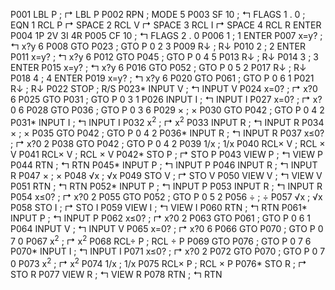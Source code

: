 P001	LBL P		; &rsh; LBL P
P002	RPN		; MODE 5
P003	SF 10		; &lsh; FLAGS 1 . 0
; EQN 1 RCL P &rsh; SPACE 2 RCL V &rsh; SPACE 3 RCL I &rsh; SPACE 4 RCL R ENTER
P004	1P 2V 3I 4R
P005	CF 10		; &lsh; FLAGS 2 . 0
P006	1		; 1 ENTER
P007	x=y?		; &lsh; x?y 6
P008	GTO P023	; GTO P 0 2 3
P009	R&darr;		; R&darr;
P010	2		; 2 ENTER
P011	x=y?		; &lsh; x?y 6
P012	GTO P045	; GTO P 0 4 5
P013	R&darr;		; R&darr;
P014	3		; 3 ENTER
P015	x=y?		; &lsh; x?y 6
P016	GTO P052	; GTO P 0 5 2
P017	R&darr;		; R&darr;
P018	4		; 4 ENTER
P019	x=y?		; &lsh; x?y 6
P020	GTO P061	; GTO P 0 6 1
P021	R&darr;		; R&darr;
P022	STOP		; R/S
P023*	INPUT V		; &lsh; INPUT V
P024	x=0?		; &rsh; x?0 6
P025	GTO P031	; GTO P 0 3 1
P026	INPUT I		; &lsh; INPUT I
P027	x=0?		; &rsh; x?0 6
P028	GTO P036	; GTO P 0 3 6
P029	&times;		; &times;
P030	GTO P042	; GTO P 0 4 2
P031*	INPUT I		; &lsh; INPUT I
P032	x<sup>2</sup>		; &rsh; x<sup>2</sup>
P033	INPUT R		; &lsh; INPUT R
P034	&times;		; &times;
P035	GTO P042	; GTO P 0 4 2
P036*	INPUT R		; &lsh; INPUT R
P037	x&le;0?		; &rsh; x?0 2
P038	GTO P042	; GTO P 0 4 2
P039	1/x		; 1/x
P040	RCL&times; V		; RCL &times; V
P041	RCL&times; V		; RCL &times; V
P042*	STO P		; &rsh; STO P
P043	VIEW P		; &lsh; VIEW P
P044	RTN		; &lsh; RTN
P045*	INPUT P		; &lsh; INPUT P
P046	INPUT R		; &lsh; INPUT R
P047	&times;		; &times;
P048	&radic;x		; &radic;x
P049	STO V		; &rsh; STO V
P050	VIEW V		; &lsh; VIEW V
P051	RTN		; &lsh; RTN
P052*	INPUT P		; &lsh; INPUT P
P053	INPUT R		; &lsh; INPUT R
P054	x&le;0?		; &rsh; x?0 2
P055	GTO P052	; GTO P 0 5 2
P056	&divide;		; &divide;
P057	&radic;x		; &radic;x
P058	STO I		; &rsh; STO I
P059	VIEW I		; &lsh; VIEW I
P060	RTN		; &lsh; RTN
P061*	INPUT P		; &lsh; INPUT P
P062	x&le;0?		; &rsh; x?0 2
P063	GTO P061	; GTO P 0 6 1
P064	INPUT V		; &lsh; INPUT V
P065	x=0?		; &rsh; x?0 6
P066	GTO P070	; GTO P 0 7 0
P067	x<sup>2</sup>		; &rsh; x<sup>2</sup>
P068	RCL&divide; P		; RCL &divide; P
P069	GTO P076	; GTO P 0 7 6
P070*	INPUT I		; &lsh; INPUT I
P071	x&le;0?		; &rsh; x?0 2
P072	GTO P070	; GTO P 0 7 0
P073	x<sup>2</sup>		; &rsh; x<sup>2</sup>
P074	1/x		; 1/x
P075	RCL&times; P		; RCL &times; P
P076*	STO R		; &rsh; STO R
P077	VIEW R		; &lsh; VIEW R
P078	RTN		; &lsh; RTN
